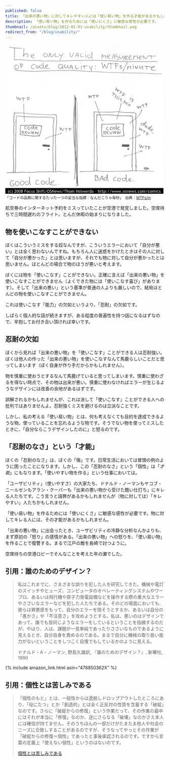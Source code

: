 ```yaml
---
published: false
title: 「出来の悪い物」に対してキレやすい人には「使い易い物」を作る才能があるかもしれません
description: 「使い易い物」を作るためには「使いにくさ」に敏感な感性が必要です。
thumbnail: /assets/blog/2012-01-01-usability/thumbnail.png
redirect_from: "/blog/usability/"
---
```


![](/assets/blog/2012-01-01-usability/wtfm.jpg)  
<small>「コードの品質に関するたった一つの妥当な指標：なんだこりゃ毎秒」　出典：[WTFs/m](http://www.osnews.com/story/19266/WTFs_m)</small>

航空券のインターネット予約をミスっていたことが空港で発覚しました。空席待ちで三時間遅れのフライト。とんだ休暇の始まりになりました。

## 物を使いこなすことができない

ぼくはこういうミスをする奴なんですが、こういうエラーにおいて「自分が悪い」とは全く思わないんですね。もちろん人に迷惑をかけたときはその人に対して「自分が悪かった」とは思いますが、それでも物に対して自分が悪かったとは思いません。ほとんどの場合で物のほうが悪いと考えます。

ぼくには物を「使いこなす」ことができない。正確に言えば「出来の悪い物」を使いこなすことができません（よくできた物には「使いこなす喜び」があります）。そして「出来の悪い」という基準が普通の人よりも厳しいので、結局ほとんどの物を使いこなすことができません。

これは使いこなす「能力」の欠如というより、「忍耐」の欠如です。

しばらく個人的な話が続きますが、ある程度の普遍性を持つ話になるはずなので、辛抱してお付き合い頂ければ幸いです。

## 忍耐の欠如

ぼくから見れば「出来の悪い物」を「使いこなす」ことができる人は忍耐強い。ぼくは他人の作った「出来の悪い物」を使いこなすなんて馬鹿らしいことだと思ってしまいます（ぼく自身が作り手だからかもしれません）。

物を慎重に使おうとするなんて馬鹿げていると思ってしまいます。慎重に使わざるを得ない時点で、その物は出来が悪い。慎重に使わなければエラーが生じるようなデザインには改善の余地があるはずです。

誤解されるかもしれませんが、これは決して「使いこなす」ことができる人への批判ではありませんよ。忍耐強くミスを避けるのは立派なことです。

しかし、私の考える「使い易い物」とは、何も考えなくても目的を達成できるような物。使っていることを忘れるような物です。そうでない物を使ってミスしたときに、「自分ならこうデザインしたのに」と怒るのです。

## 「忍耐のなさ」という「才能」

ぼくの「忍耐のなさ」は、ぼくの「傷」です。日常生活においては冒頭の例のように困ったことになります。しかし、この「忍耐のなさ」という「個性」は「_才能_」にもなります。「使いやすい物を作る」という仕事においては。

「ユーザビリティ」（使いやすさ）の大家たち、ドナルド・ノーマンもヤコブ・ニールセンもアラン・クーパーも「出来の悪い物から受けた酷い仕打ち」にキレる人たちです。こう言うと語弊があるかもしれませんが（物に対しては）「キレやすい」人たちかもしれません。

「使い易い物」を作るためには「使いにくさ」に敏感な感性が必要です。物に対してキレる人には、その才能があるかもしれません。

「出来の悪い物」に出会ったとき、ユーザビリティの冷静な分析なんかよりも、まず原初の「怒り」の感情がある。「出来の悪い物」への怒りを、「使い易い物」を作ることで復讐する。まるで江戸の敵を長崎で討つように。

空席待ちの空港ロビーでそんなことを考えた年の瀬でした。

## 引用：誰のためのデザイン？

> 私はこれまでに、さまざまな誤りを犯した人を研究してきた。機械や電灯のスイッチやヒューズ、コンピュータのオペレーティングシステムやワープロ、あるいは飛行機や原子力発電設備などを操作する際の重大なエラーやささいなエラーなどを犯した人たちである。そのどの場面においても、彼らは罪悪感をもって、自分のエラーを隠そうとするか、あるいは自分の「愚かさ」や「不注意さ」を攻めようとする。私は、悪いのはデザインであって、誰でも皆同じようなエラーをしているということを指摘するのだが、やはり、人は、課題が一見単純であったりささいなものであるように見えるとき、自分自身を責めるのである。まるで自分に機械の取り扱い能力がないということをしつこく自慢でもしているかのように見える。
> 
> ドナルド・A・ノーマン, 野島久雄訳, 『誰のためのデザイン？』, 新曜社, 1990

{% include amazon_link.html asin="478850362X" %}

## 引用：個性とは苦しみである

> 「個性のもと」とは、一般性からは逸脱しドロップアウトしたところにあり、「役にたつ」とか「創造的」とは全く正反対の性質を含蓄する「破綻」なのです。さらに「破綻からの修復」という作業だって、その作業の最中にはそれが本当に「修復」なのか、逆にさらなる「破壊」なのかさえ本人には確信が持てません。そのうちほんの一部だけがたまたま他人や社会のニーズに合致しすることがあるのですが、そうなってやっとその作業が「破綻からの修復＝個性」であったと事後承認されるのです。ですから言葉の定義上「使えない個性」というのはないのです。
> 
> [個性とは苦しみである](http://harvardmedblog.blog90.fc2.com/blog-entry-315.html)
